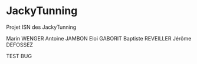﻿# JackyTunning
Projet ISN des JackyTunning

Marin WENGER
Antoine JAMBON
Eloi GABORIT
Baptiste REVEILLER
Jérôme DEFOSSEZ

TEST BUG